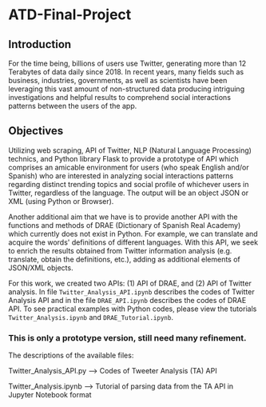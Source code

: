 # ATD-Final-Project 

## Introduction
For the time being, billions of users use Twitter, generating more than 12 Terabytes of data daily since 2018. In recent years, many fields such as business, industries, governments, as well as scientists have been leveraging this vast amount of non-structured data producing intriguing investigations and helpful results to comprehend social interactions patterns between the users of the app.

## Objectives
Utilizing web scraping, API of Twitter, NLP (Natural Language Processing) technics, and Python library Flask to provide a prototype of API which comprises an amicable environment for users (who speak English and/or Spanish) who are interested in analyzing social interactions patterns regarding distinct trending topics and social profile of whichever users in Twitter, regardless of the language. The output will be an object JSON or XML (using Python or Browser).

Another additional aim that we have is to provide another API with the functions and methods of DRAE (Dictionary of Spanish Real Academy) which currently does not exist in Python. For example, we can translate and acquire the words' definitions of different languages. With this API, we seek to enrich the results obtained from Twitter information analysis (e.g. translate, obtain the definitions, etc.), adding as additional elements of JSON/XML objects.


For this work, we created two APIs: (1) API of DRAE, and (2) API of Twitter analysis. In file `Twitter_Analysis_API.ipynb` describes the codes of Twitter Analysis API and in the file `DRAE_API.ipynb` describes the codes of DRAE API. To see practical examples with Python codes, please view the tutorials `Twitter_Analysis.ipynb` and `DRAE_Tutorial.ipynb`.

### This is only a prototype version, still need many refinement.

The descriptions of the available files:

Twitter_Analysis_API.py --> Codes of Tweeter Analysis (TA) API

Twitter_Analysis.ipynb --> Tutorial of parsing data from the TA API in Jupyter Notebook format

